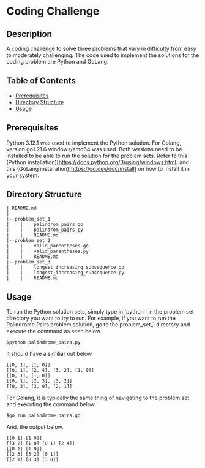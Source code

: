 # Coding Challenge


## Description
A coding challenge to solve three problems that vary in difficulty from easy to moderately challenging.
The code used to implement the solutions for the coding problem are Python and GoLang.


## Table of Contents
- [Prerequisites](#prerequisites)
- [Directory Structure](#directory-structure)
- [Usage](#usage)



## Prerequisites
Python 3.12.1 was used to implement the Python solution. For Golang, version go1.21.6 windows/amd64 was used.
Both versions need to be installed to be able to run the solution for the problem sets.
Refer to this (Python installation)[https://docs.python.org/3/using/windows.html] and this (GoLang installation)[https://go.dev/doc/install] on how to install it in your system.


## Directory Structure
```
| README.md
|
|--problem_set_1
|    |    palindrom_pairs.go
|    |    palindrom_pairs.py
|    |    README.md
|--problem_set_2
|    |    valid_parentheses.go
|    |    valid_parentheses.py
|    |    README.md
|--problem_set_3
|    |    longest_increasing_subsequence.go
|    |    longest_increasing_subsequence.py
|    |    README.md
```

## Usage
To run the Python solution sets, simply type in 'python <file>' in the problem set directory you want to try to run.
For example, if you want to run the Palindrome Pairs problem solution, go to the problem_set_1 directory and execute the command as seen below.
```
$python palindrome_pairs.py
```

It should have a similiar out below
```
[[0, 1], [1, 0]]
[[0, 1], [2, 4], [3, 2], [1, 0]]
[[0, 1], [1, 0]]
[[0, 1], [2, 3], [3, 2]]
[[0, 3], [3, 0], [2, 1]]
```

For Golang, it is typically the same thing of navigating to the problem set and executing the command below.
```
$go run palindrome_pairs.go
```

And, the output below.
```
[[0 1] [1 0]]
[[3 2] [1 0] [0 1] [2 4]]
[[0 1] [1 0]]
[[2 3] [3 2] [0 1]]
[[2 1] [0 3] [3 0]]
```
